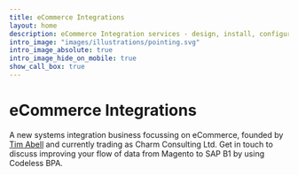 ```yaml
---
title: eCommerce Integrations
layout: home
description: eCommerce Integration services - design, install, configure, host
intro_image: "images/illustrations/pointing.svg"
intro_image_absolute: true
intro_image_hide_on_mobile: true
show_call_box: true
---
```


# eCommerce Integrations

A new systems integration business focussing on eCommerce, founded by [Tim Abell](https://www.linkedin.com/in/timabell/) and currently trading as Charm Consulting Ltd. Get in touch to discuss improving your flow of data from Magento to SAP B1 by using Codeless BPA.
